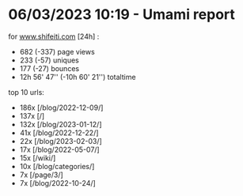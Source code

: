 # 06/03/2023 10:19 - Umami report
for www.shifeiti.com [24h] :

 - 682 (-337) page views
 - 233 (-57) uniques
 - 177 (-27) bounces
 - 12h 56' 47'' (-10h 60' 21'') totaltime


top 10 urls:
 - 186x [/blog/2022-12-09/]
 - 137x [/]
 - 132x [/blog/2023-01-12/]
 - 41x [/blog/2022-12-22/]
 - 22x [/blog/2023-02-03/]
 - 17x [/blog/2022-05-07/]
 - 15x [/wiki/]
 - 10x [/blog/categories/]
 - 7x [/page/3/]
 - 7x [/blog/2022-10-24/]


